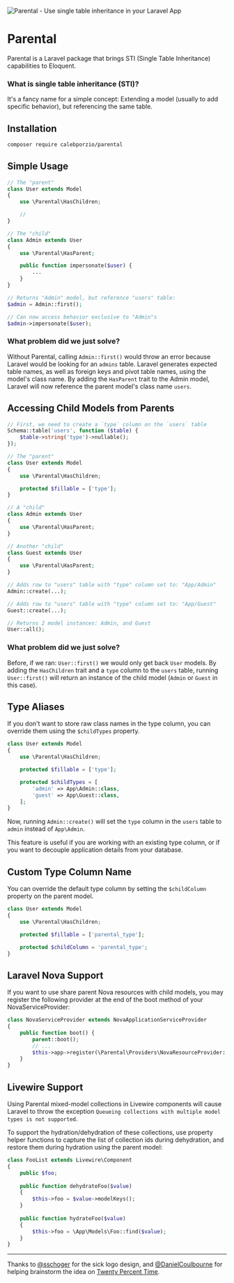 ![Parental - Use single table inheritance in your Laravel App](parental-banner.png)

# Parental

Parental is a Laravel package that brings STI (Single Table Inheritance) capabilities to Eloquent.

### What is single table inheritance (STI)?

It's a fancy name for a simple concept: Extending a model (usually to add specific behavior), but referencing the same table.

## Installation

```bash
composer require calebporzio/parental
```

## Simple Usage

```php
// The "parent"
class User extends Model
{
    use \Parental\HasChildren;

    //
}
```

```php
// The "child"
class Admin extends User
{
    use \Parental\HasParent;

    public function impersonate($user) {
        ...
    }
}
```

```php
// Returns "Admin" model, but reference "users" table:
$admin = Admin::first();

// Can now access behavior exclusive to "Admin"s
$admin->impersonate($user);
```

### What problem did we just solve?
Without Parental, calling `Admin::first()` would throw an error because Laravel would be looking for an `admins` table. Laravel generates expected table names, as well as foreign keys and pivot table names, using the model's class name. By adding the `HasParent` trait to the Admin model, Laravel will now reference the parent model's class name `users`.

## Accessing Child Models from Parents

```php
// First, we need to create a `type` column on the `users` table
Schema::table('users', function ($table) {
    $table->string('type')->nullable();
});
```

```php
// The "parent"
class User extends Model
{
    use \Parental\HasChildren;

    protected $fillable = ['type'];
}
```

```php
// A "child"
class Admin extends User
{
    use \Parental\HasParent;
}
```

```php
// Another "child"
class Guest extends User
{
    use \Parental\HasParent;
}
```


```php
// Adds row to "users" table with "type" column set to: "App/Admin"
Admin::create(...);

// Adds row to "users" table with "type" column set to: "App/Guest"
Guest::create(...);

// Returns 2 model instances: Admin, and Guest
User::all();
```

### What problem did we just solve?
Before, if we ran: `User::first()` we would only get back `User` models. By adding the `HasChildren` trait and a `type` column to the `users` table, running `User::first()` will return an instance of the child model (`Admin` or `Guest` in this case).

## Type Aliases
If you don't want to store raw class names in the type column, you can override them using the `$childTypes` property.

```php
class User extends Model
{
    use \Parental\HasChildren;

    protected $fillable = ['type'];

    protected $childTypes = [
        'admin' => App\Admin::class,
        'guest' => App\Guest::class,
    ];
}
```

Now, running `Admin::create()` will set the `type` column in the `users` table to `admin` instead of `App\Admin`.

This feature is useful if you are working with an existing type column, or if you want to decouple application details from your database.

## Custom Type Column Name
You can override the default type column by setting the `$childColumn` property on the parent model.

```php
class User extends Model
{
    use \Parental\HasChildren;

    protected $fillable = ['parental_type'];

    protected $childColumn = 'parental_type';
}
```

## Laravel Nova Support
If you want to use share parent Nova resources with child models, you may register the following provider at the end of the boot method of your NovaServiceProvider:

```php
class NovaServiceProvider extends NovaApplicationServiceProvider
{
    public function boot() {
        parent::boot();
        // ...
        $this->app->register(\Parental\Providers\NovaResourceProvider::class);
    }
}
```

## Livewire Support
Using Parental mixed-model collections in Livewire components will cause Laravel to throw the exception `Queueing collections with multiple model types is not supported`.

To support the hydration/dehydration of these collections, use property helper functions to capture the list of collection ids during dehydration, and restore them
during hydration using the parent model:

```php
class FooList extends Livewire\Component
{
    public $foo;
    
    public function dehydrateFoo($value)
    {
        $this->foo = $value->modelKeys();
    }
    
    public function hydrateFoo($value)
    {
        $this->foo = \App\Models\Foo::find($value);
    }   
}
```

---

Thanks to [@sschoger](https://twitter.com/steveschoger) for the sick logo design, and [@DanielCoulbourne](https://twitter.com/DCoulbourne) for helping brainstorm the idea on [Twenty Percent Time](http://twentypercent.fm/).
